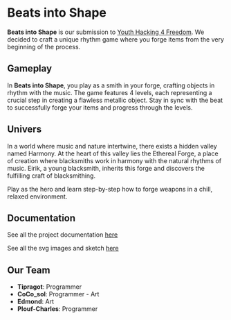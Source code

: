 # Beats into Shape

**Beats into Shape** is our submission to [Youth Hacking 4 Freedom](https://fsfe.org/activities/yh4f/). We decided to craft a unique rhythm game where you forge items from the very beginning of the process.

## Gameplay

In **Beats into Shape**, you play as a smith in your forge, crafting objects in rhythm with the music. The game features 4 levels, each representing a crucial step in creating a flawless metallic object. Stay in sync with the beat to successfully forge your items and progress through the levels.

## Univers

In a world where music and nature intertwine, there exists a hidden valley named Harmony. At the heart of this valley lies the Ethereal Forge, a place of creation where blacksmiths work in harmony with the natural rhythms of music. Eirik, a young blacksmith, inherits this forge and discovers the fulfilling craft of blacksmithing.

Play as the hero and learn step-by-step how to forge weapons in a chill, relaxed environment. 

## Documentation

See all the project documentation [here](/docs)

See all the svg images and sketch [here](https://www.figma.com/design/i4OFqWsSMmk0AW6OUtyf3B/Beats-into-shapes?t=ICflNE9DRQtmYzKb-1)

## Our Team

- **Tipragot**: Programmer
- **CoCo_sol**: Programmer - Art
- **Edmond**: Art
- **Plouf-Charles**: Programmer
